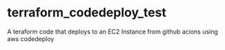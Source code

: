 # terraform_codedeploy_test
A teraform code that deploys to an EC2 Instance from github acions using aws codedeploy
